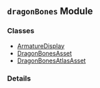 
## `dragonBones` Module









### Classes

  - [ArmatureDisplay](../classes/ArmatureDisplay.md)
  - [DragonBonesAsset](../classes/DragonBonesAsset.md)
  - [DragonBonesAtlasAsset](../classes/DragonBonesAtlasAsset.md)




### Details




